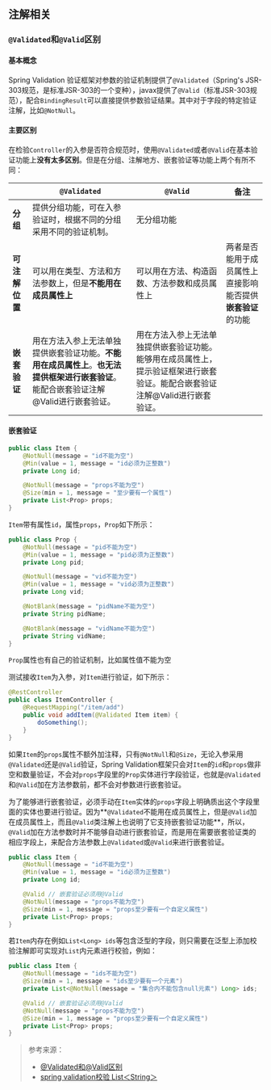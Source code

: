 ## 注解相关

### `@Validated`和`@Valid`区别

#### 基本概念

Spring Validation 验证框架对参数的验证机制提供了`@Validated`（Spring's JSR-303规范，是标准JSR-303的一个变种），javax提供了`@Valid`（标准JSR-303规范），配合`BindingResult`可以直接提供参数验证结果。其中对于字段的特定验证注解，比如`@NotNull`。

#### 主要区别

在检验`Controller`的入参是否符合规范时，使用`@Validated`或者`@Valid`在基本验证功能上**没有太多区别**。但是在分组、注解地方、嵌套验证等功能上两个有所不同：

|                | **`@Validated`**                                             | **`@Valid`**                                                 | 备注                                                       |
| -------------- | ------------------------------------------------------------ | ------------------------------------------------------------ | ---------------------------------------------------------- |
| **分组**       | 提供分组功能，可在入参验证时，根据不同的分组采用不同的验证机制。 | 无分组功能                                                   |                                                            |
| **可注解位置** | 可以用在类型、方法和方法参数上，但是**不能用在成员属性上**   | 可以用在方法、构造函数、方法参数和成员属性上                 | 两者是否能用于成员属性上直接影响能否提供**嵌套验证**的功能 |
| **嵌套验证**   | 用在方法入参上无法单独提供嵌套验证功能。**不能用在成员属性上**。**也无法提供框架进行嵌套验证**。能配合嵌套验证注解@Valid进行嵌套验证。 | 用在方法入参上无法单独提供嵌套验证功能。能够用在成员属性上，提示验证框架进行嵌套验证。能配合嵌套验证注解@Valid进行嵌套验证。 |                                                            |

####  嵌套验证

```java
public class Item {
    @NotNull(message = "id不能为空")
    @Min(value = 1, message = "id必须为正整数")
    private Long id;

    @NotNull(message = "props不能为空")
    @Size(min = 1, message = "至少要有一个属性")
    private List<Prop> props;
}
```

`Item`带有属性`id`，属性`props`，`Prop`如下所示：

```java
public class Prop {
    @NotNull(message = "pid不能为空")
    @Min(value = 1, message = "pid必须为正整数")
    private Long pid;

    @NotNull(message = "vid不能为空")
    @Min(value = 1, message = "vid必须为正整数")
    private Long vid;

    @NotBlank(message = "pidName不能为空")
    private String pidName;

    @NotBlank(message = "vidName不能为空")
    private String vidName;
}
```

`Prop`属性也有自己的验证机制，比如属性值不能为空

测试接收`Item`为入参，对`Item`进行验证，如下所示：

```java
@RestController
public class ItemController {
    @RequestMapping("/item/add")
    public void addItem(@Validated Item item) {
        doSomething();
    }
}
```

如果`Item`的`props`属性不额外加注释，只有`@NotNull`和`@Size`，无论入参采用`@Validated`还是`@Valid`验证，Spring Validation框架只会对`Item`的`id`和`props`做非空和数量验证，不会对`props`字段里的`Prop`实体进行字段验证，也就是`@Validated`和`@Valid`加在方法参数前，都不会对参数进行嵌套验证。

为了能够进行嵌套验证，必须手动在`Item`实体的`props`字段上明确质出这个字段里面的实体也要进行验证。因为**`@Validated`不能用在成员属性上，但是`@Valid`加在成员属性上，而且`@Valid`类注解上也说明了它支持嵌套验证功能**，所以，`@Valid`加在方法参数时并不能够自动进行嵌套验证，而是用在需要嵌套验证类的相应字段上，来配合方法参数上`@Validated`或`@Valid`来进行嵌套验证。

```java
public class Item {
    @NotNull(message = "id不能为空")
    @Min(value = 1, message = "id必须为正整数")
    private Long id;

    @Valid // 嵌套验证必须用@Valid
    @NotNull(message = "props不能为空")
    @Size(min = 1, message = "props至少要有一个自定义属性")
    private List<Prop> props;
}
```

若`Item`内存在例如`List<Long> ids`等包含泛型的字段，则只需要在泛型上添加校验注解即可实现对`List`内元素进行校验，例如：

```java
public class Item {
    @NotNull(message = "ids不能为空")
    @Size(min = 1, message = "ids至少要有一个元素")
    private List<@NotNull(message = "集合内不能包含null元素") Long> ids;

    @Valid // 嵌套验证必须用@Valid
    @NotNull(message = "props不能为空")
    @Size(min = 1, message = "props至少要有一个自定义属性")
    private List<Prop> props;
}
```

> 参考来源：
>
> - [@Validated和@Valid区别](https://www.cnblogs.com/chensisi/p/13346412.html)
> - [spring validation校验 List＜String＞](https://blog.csdn.net/li_tiantian/article/details/111591293)
